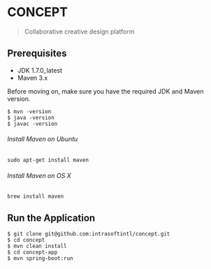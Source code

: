 # CONCEPT
> Collaborative creative design platform

## Prerequisites

* JDK 1.7.0_latest
* Maven 3.x

Before moving on, make sure you have the required JDK and Maven version.
 
	$ mvn -version
	$ java -version
	$ javac -version
	
###### Install Maven on Ubuntu 
	sudo apt-get install maven
###### Install Maven on OS X
	brew install maven	

## Run the Application

	$ git clone git@github.com:intrasoftintl/concept.git
	$ cd concept
	$ mvn clean install
	$ cd concept-app
	$ mvn spring-boot:run
